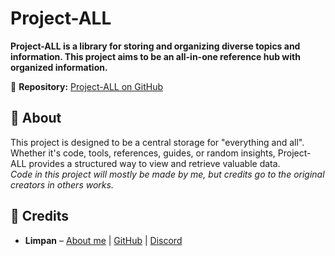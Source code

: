 # Project-ALL  

**Project-ALL is a library for storing and organizing diverse topics and information. This project aims to be an all-in-one reference hub with organized information.**  

📌 **Repository:** [Project-ALL on GitHub](https://github.com/Limpanfx/Project-ALL)  

## 📖 About  
This project is designed to be a central storage for "everything and all". Whether it's code, tools, references, guides, or random insights, Project-ALL provides a structured way to view and retrieve valuable data.  
*Code in this project will mostly be made by me, but credits go to the original creators in others works.*
## 🎉 Credits  
- **Limpan** – [About me](https://guns.lol/Limpan) | [GitHub](https://github.com/Limpanfx) | [Discord](https://discord.com/users/998734989279633438) 
